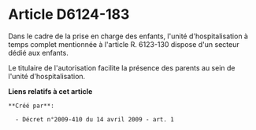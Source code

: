 # Article D6124-183

Dans le cadre de la prise en charge des enfants, l'unité d'hospitalisation à temps complet mentionnée à l'article R. 6123-130
dispose d'un secteur dédié aux enfants. 

Le titulaire de l'autorisation facilite la présence des parents au sein de l'unité d'hospitalisation.

**Liens relatifs à cet article**

	**Créé par**:

	  - Décret n°2009-410 du 14 avril 2009 - art. 1
